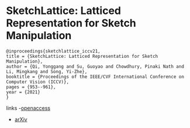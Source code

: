 # SketchLattice: Latticed Representation for Sketch Manipulation

```
@inproceedings{sketchlattice_iccv21,
title = {SketchLattice: Latticed Representation for Sketch Manipulation},
author = {Qi, Yonggang and Su, Guoyao and Chowdhury, Pinaki Nath and Li, Mingkang and Song, Yi-Zhe},
booktitle = {Proceedings of the IEEE/CVF International Conference on Computer Vision (ICCV)},
pages = {953--961},
year = {2021}
}
```

links
-[openaccess](http://openaccess.thecvf.com//content/ICCV2021/html/Qi_SketchLattice_Latticed_Representation_for_Sketch_Manipulation_ICCV_2021_paper.html)
- [arXiv](https://arxiv.org/abs/2108.11636)
